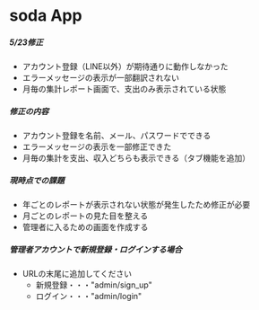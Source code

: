# soda App

##### 5/23修正
  - アカウント登録（LINE以外）が期待通りに動作しなかった
  - エラーメッセージの表示が一部翻訳されない
  - 月毎の集計レポート画面で、支出のみ表示されている状態

##### 修正の内容
 - アカウント登録を名前、メール、パスワードでできる
 - エラーメッセージの表示を一部修正できた
 - 月毎の集計を支出、収入どちらも表示できる（タブ機能を追加）

##### 現時点での課題
 - 年ごとのレポートが表示されない状態が発生したため修正が必要
 - 月ごとのレポートの見た目を整える
 - 管理者に入るための画面を作成する

##### 管理者アカウントで新規登録・ログインする場合
 - URLの末尾に追加してください
    - 新規登録・・・"admin/sign_up"
    - ログイン・・・"admin/login"

